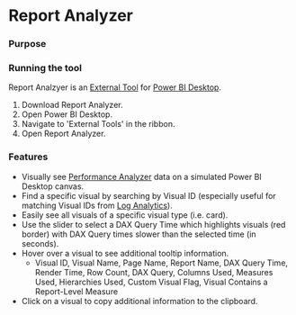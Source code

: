 # Report Analyzer

### Purpose

### Running the tool

Report Analzyer is an [External Tool](https://docs.microsoft.com/power-bi/transform-model/desktop-external-tools) for [Power BI Desktop](https://powerbi.microsoft.com/desktop/). 

1. Download Report Analyzer.
2. Open Power BI Desktop.
3. Navigate to 'External Tools' in the ribbon.
4. Open Report Analyzer.

### Features

* Visually see [Performance Analyzer](https://docs.microsoft.com/power-bi/create-reports/desktop-performance-analyzer) data on a simulated Power BI Desktop canvas.
* Find a specific visual by searching by Visual ID (especially useful for matching Visual IDs from [Log Analytics](https://docs.microsoft.com/power-bi/transform-model/log-analytics/desktop-log-analytics-overview)).
* Easily see all visuals of a specific visual type (i.e. card).
* Use the slider to select a DAX Query Time which highlights visuals (red border) with DAX Query times slower than the selected time (in seconds).
* Hover over a visual to see additional tooltip information.
   *  Visual ID, Visual Name, Page Name, Report Name, DAX Query Time, Render Time, Row Count, DAX Query, Columns Used, Measures Used, Hierarchies Used, Custom Visual Flag, Visual Contains a Report-Level Measure
* Click on a visual to copy additional information to the clipboard.
